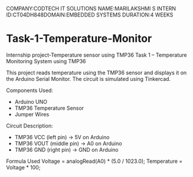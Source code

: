 COMPANY:CODTECH IT SOLUTIONS
NAME:MARILAKSHMI S
INTERN ID:CT04DH848DOMAIN:EMBEDDED SYSTEMS
DURATION:4 WEEKS
# Task-1-Temperature-Monitor
Internship project-Temperature sensor using TMP36
Task 1 – Temperature Monitoring System using TMP36

This project reads temperature using the TMP36 sensor and displays it on the Arduino Serial Monitor. The circuit is simulated using Tinkercad.

Components Used:
- Arduino UNO
- TMP36 Temperature Sensor
- Jumper Wires

Circuit Description:
- TMP36 VCC (left pin) → 5V on Arduino  
- TMP36 VOUT (middle pin) → A0 on Arduino  
- TMP36 GND (right pin) → GND on Arduino

Formula Used
Voltage = analogRead(A0) * (5.0 / 1023.0);
Temperature = Voltage * 100;

